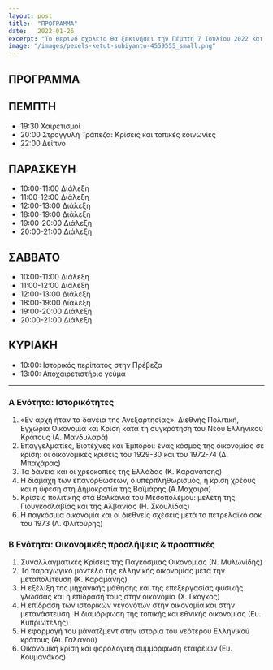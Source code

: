 ```yaml
---
layout: post
title:  "ΠΡΟΓΡΑΜΜΑ"
date:   2022-01-26
excerpt: "Το θερινό σχολείο θα ξεκινήσει την Πέμπτη 7 Ιουλίου 2022 και θα ολοκληρωθεί την Κυριακή 10 Ιουλίου 2022"
image: "/images/pexels-ketut-subiyanto-4559555_small.png"
---
```


## ΠΡΟΓΡΑΜΜΑ 

## ΠΕΜΠΤΗ

* 19:30 Χαιρετισμοί
* 20:00 Στρογγυλή Τράπεζα: Κρίσεις και τοπικές κοινωνίες
* 22:00 Δείπνο

## ΠΑΡΑΣΚΕΥΗ

* 10:00-11:00 Διάλεξη
* 11:00-12:00 Διάλεξη
* 12:00-13:00 Διάλεξη
* 18:00-19:00 Διάλεξη
* 19:00-20:00 Διάλεξη
* 20:00-21:00 Διάλεξη

## ΣΑΒΒΑΤΟ

* 10:00-11:00 Διάλεξη
* 11:00-12:00 Διάλεξη
* 12:00-13:00 Διάλεξη
* 18:00-19:00 Διάλεξη
* 19:00-20:00 Διάλεξη
* 20:00-21:00 Διάλεξη

## ΚΥΡΙΑΚΗ

* 10:00: Ιστορικός περίπατος στην Πρέβεζα
* 13:00: Αποχαιρετιστήριο γεύμα

---

### Α Ενότητα: Ιστορικότητες

1.	 «Εν αρχή ήταν τα δάνεια της Ανεξαρτησίας». Διεθνής Πολιτική, Εγχώρια Οικονομία και Κρίση κατά τη συγκρότηση του Νέου Ελληνικού Κράτους (Α. Μανδυλαρά)
2.	 Επαγγελματίες, Βιοτέχνες και Έμποροι: ένας κόσμος της οικονομίας σε κρίση: οι οικονομικές κρίσεις του 1929-30 και του 1972-74 (Δ. Μπαχάρας)
3.	Τα δάνεια και οι χρεοκοπίες της Ελλάδας (Κ. Καρανάτσης)
4.	Η διαμάχη των επανορθώσεων, ο υπερπληθωρισμός, η κρίση χρέους και η ύφεση στη Δημοκρατία της Βαϊμάρης (A.Μαχαιρά)
5.	Κρίσεις πολιτικής στα Βαλκάνια του Μεσοπολέμου: μελέτη της Γιουγκοσλαβίας και της Αλβανίας (Η. Σκουλίδας)
6.	 Η παγκόσμια οικονομία και οι διεθνείς σχέσεις μετά το πετρελαϊκό σοκ του 1973 (Λ. Φλιτούρης)

### Β Ενότητα: Οικονομικές προσλήψεις & προοπτικές 
1.	Συναλλαγματικές Κρίσεις της Παγκόσμιας Οικονομίας (Ν.  Μυλωνίδης)
2.	Το παραγωγικό μοντέλο της ελληνικής οικονομίας μετά την μεταπολίτευση (Κ. Καραμάνης)
3.	Η εξέλιξη της μηχανικής μάθησης και της επεξεργασίας φυσικής γλώσσας και η επίδρασή τους στην οικονομία (Χ. Γκόγκος)
4.	Η επίδραση των ιστορικών γεγονότων στην οικονομία και στην μετανάστευση. Η διαμόρφωση της τοπικής και εθνικής οικονομίας (Ευ. Κυπριωτέλης)
5.	Η εφαρμογή του μάνατζμεντ  στην ιστορία του νεότερου Ελληνικού κράτους (Αι. Γαλανού)
6. Οικονομική κρίση και φορολογική συμμόρφωση εταιρειών (Ευ. Κουμανάκος)


<!-- ## Features
### Auto-Generating Sitemap
The sitemap is auto generated! Just simply change the front matter of each site. It looks like so...
```
sitemap:
    priority: 0.7
    lastmod: 2017-11-02
    changefreq: weekly
```
### Formspring integration
The contact form below each page on the footer actually collects information! Just change your email address in the ```_config.yml``` file! -->
